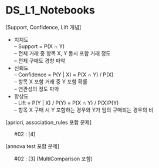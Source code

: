 # DS_L1_Notebooks

[Support, Confidence, Lift 개념]

* 지지도<br>
  – Support = P(X ∩ Y)<br>
  – 전체 거래 중 항목 X, Y 동시 포함 거래 정도<br>
  – 전체 구매도 경향 파악<br>
* 신뢰도<br>
  – Confidence = P(Y | X) = P(X ∩ Y) / P(X)<br>
  – 항목 X 포함 거래 중 Y 포함 확률<br>
  – 연관성의 정도 파악<br>
* 향상도<br>
  – Lift = P(Y | X) / P(Y) = P(X ∩ Y) / P(X)P(Y)<br>
  – 항목 X 구매 시 Y 포함하는 경우와 Y가 임의 구매되는 경우의 비<br>


[apriori, association_rules 포함 문제]<br>
  <ul> #02 : [4]</ul>

[annova test 포함 문제]
  <ul> #02 : [3] (MultiComparison 포함)</ul>
